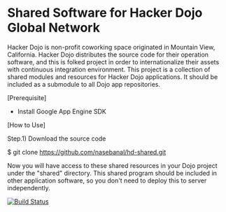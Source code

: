 # Shared Software for Hacker Dojo Global Network

Hacker Dojo is non-profit coworking space originated in Mountain View, California. Hacker Dojo distributes the source code for their operation software, and this is folked project in order to internationalize their assets with continuous integration environment.
This project is a collection of shared modules and resources for Hacker Dojo applications. It should be included as a submodule to all Dojo app repositories.


[Prerequisite]

* Install Google App Engine SDK


[How to Use]

Step.1) Download the source code

 $ git clone https://github.com/nasebanal/hd-shared.git

Now you will have access to these shared resources in your Dojo project under the "shared" directory.
This shared program should be included in other application software, so you don't need to deploy this to server independently.


[![Build Status](https://travis-ci.org/nasebanal/hd-shared.svg)](https://travis-ci.org/nasebanal/hd-shared)
